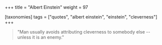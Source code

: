 +++
title = "Albert Einstein"
weight = 97

[taxonomies]
tags = ["quotes", "albert einstein", "einstein", "cleverness"]
+++

> "Man usually avoids attributing cleverness to somebody else -- unless it
> is an enemy."

